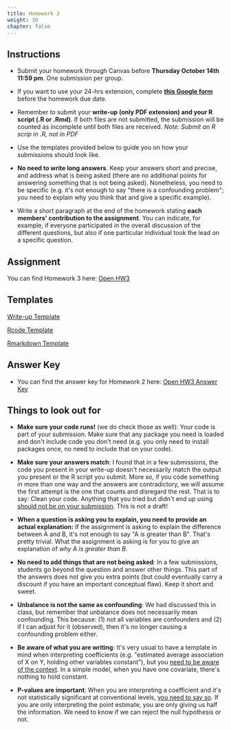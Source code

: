 ```yaml
---
title: Homework 3
weight: 30
chapter: false
---
```


## Instructions

- Submit your homework through Canvas before **Thursday October 14th 11:59 pm**. One submission per group.

- If you want to use your 24-hrs extension, complete **[this Google form](https://forms.gle/3HSsiZBAPSZ8rEYD7)** before the homework due date.

- Remember to submit your **write-up (only PDF extension) and your R script (.R or .Rmd)**. If both files are not submitted, the submission will be counted as incomplete until both files are received. *Note: Submit an R scrip in .R, not in PDF*

- Use the templates provided below to guide you on how your submissions should look like.

- **No need to write long answers**. Keep your answers short and precise, and address what is being asked (there are no additional points for answering something that is not being asked). Nonetheless, you need to be specific (e.g. it's not enough to say "there is a confounding problem"; you need to explain why you think that and give a specific example).

- Write a short paragraph at the end of the homework stating **each members' contribution to the assignment**. You can indicate, for example, if everyone participated in the overall discussion of the different questions, but also if one particular individual took the lead on a specific question.

## Assignment

You can find Homework 3 here: <a onclick="ga('send', 'event', 'External-Link','click','hw3','0','Link');" href="https://sta235.netlify.app/assignments/homework/homework3/STA235H_Fall21_Homework3.html" target="_blank" class="btn btn-default"> Open HW3 <i class="fas fa-external-link-alt"></i></a>

## Templates

<a onclick="ga('send', 'event', 'External-Link','click','hw3_doc','0','Link');" href="https://sta235.netlify.app/assignments/homework/homework3/STA235H_HW3_template.docx" target="_blank" class="btn btn-default"> Write-up Template <i class="fas fa-external-link-alt"></i></a> 
<br>

<a onclick="ga('send', 'event', 'External-Link','click','hw3_code','0','Link');" href="https://sta235.netlify.app/assignments/homework/homework3/STA235H_HW3_template.R" target="_blank" class="btn btn-default"> Rcode Template <i class="fas fa-external-link-alt"></i></a> 
<br>

<a onclick="ga('send', 'event', 'External-Link','click','hw3_rmd','0','Link');" href="https://sta235.netlify.app/assignments/homework/homework3/STA235H_HW3_template.Rmd" target="_blank" class="btn btn-default"> Rmarkdown Template <i class="fas fa-external-link-alt"></i></a>


## Answer Key

- You can find the answer key for Homework 2 here: <a onclick="ga('send', 'event', 'External-Link','click','hw3_key','0','Link');" href="https://sta235.netlify.app/assignments/homework/homework3/STA235H_Fall21_Homework3_AnswerKey.html" target="_blank" class="btn btn-default"> Open HW3 Answer Key <i class="fas fa-external-link-alt"></i></a>


## Things to look out for

- **Make sure your code runs!** (we do check those as well): Your code is part of your submission. Make sure that any package you need is loaded and don't include code you don't need (e.g. you only need to install packages once, no need to include that on your code).

- **Make sure your answers match**: I found that in a few submissions, the code you present in your write-up doesn't necessarily match the output you present or the R script you submit. More so, if you code something in more than one way and the answers are contradictory, we will assume the first attempt is the one that counts and disregard the rest. That is to say: Clean your code. Anything that you tried but didn't end up using <u>should not be on your submission</u>. This is not a draft!

- **When a question is asking you to explain, you need to provide an actual explanation:** If the assignment is asking to explain the difference between A and B, it's not enough to say "A is greater than B". That's pretty trivial. What the assignment is asking is for you to give an explanation of *why A is greater than B*.

- **No need to add things that are not being asked**: In a few submissions, students go beyond the question and answer other things. This part of the answers does not give you extra points (but could eventually carry a discount if you have an important conceptual flaw). Keep it short and sweet.

- **Unbalance is not the same as confounding**: We had discussed this in class, but remember that unbalance does not necessarily mean confounding. This because: (1) not all variables are confounders and (2) if I can adjust for it (observed), then it's no longer causing a confounding problem either.

- **Be aware of what you are writing**: It's very usual to have a template in mind when interpreting coefficients (e.g. "estimated average association of X on Y, holding other variables constant"), but you <u>need to be aware of the context</u>. In a simple model, when you have one covariate, there's nothing to hold constant.

- **P-values are important**: When you are interpreting a coefficient and it's not statistically significant at conventional levels, <u>you need to say so</u>. If you are only interpreting the point estimate, you are only giving us half the information. We need to know if we can reject the null hypothesis or not.